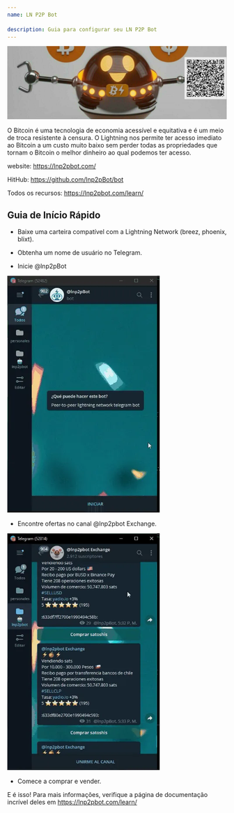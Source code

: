 ```yaml
---
name: LN P2P Bot

description: Guia para configurar seu LN P2P Bot
---
```


![capa](assets/cover.jpeg)

O Bitcoin é uma tecnologia de economia acessível e equitativa e é um meio de troca resistente à censura. O Lightning nos permite ter acesso imediato ao Bitcoin a um custo muito baixo sem perder todas as propriedades que tornam o Bitcoin o melhor dinheiro ao qual podemos ter acesso.

website: https://lnp2pbot.com/

HitHub: https://github.com/lnp2pBot/bot

Todos os recursos: https://lnp2pbot.com/learn/

## Guia de Início Rápido

- Baixe uma carteira compatível com a Lightning Network (breez, phoenix, blixt).

- Obtenha um nome de usuário no Telegram.

- Inicie @lnp2pBot

![vídeo](assets/1.webp)

- Encontre ofertas no canal @lnp2pbot Exchange.

![vídeo](assets/2.webp)

- Comece a comprar e vender.

E é isso! Para mais informações, verifique a página de documentação incrível deles em https://lnp2pbot.com/learn/
